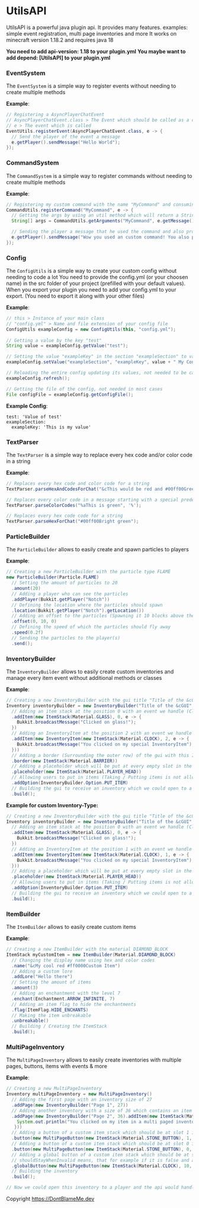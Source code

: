 # UtilsAPI
UtilsAPI is a powerful java plugin api. It provides many features. examples: simple event registration, multi page inventories and more
It works on minecraft version 1.18.2 and requires java 18

**You need to add api-version: 1.18 to your plugin.yml**
**You maybe want to add depend: [UtilsAPI] to your plugin.yml**

### EventSystem

The `EventSystem` is a simple way to register events without needing to create multiple methods

**Example**:

```java
// Registering a AsyncPlayerChatEvent
// AsyncPlayerChatEvent.class > The Event which should be called as a class
// e > The event which is called
EventUtils.registerEvent(AsyncPlayerChatEvent.class, e -> {
  // Send the player of the event a message
  e.getPlayer().sendMessage("Hello World");
});
```

### CommandSystem

The `CommandSystem` is a simple way to register commands without needing to create multiple methods

**Example**:

```java
// Registering my custom command with the name "MyCommand" and consuming the event
CommandUtils.registerCommand("MyCommand", e -> {
  // Getting the args by using an util method which will return a String[] of arguments
  String[] args = CommandUtils.getArguments("MyCommand", e.getMessage());

  // Sending the player a message that he used the command and also providing the length / how many arguments were provided
  e.getPlayer().sendMessage("Wow you used an custom command! You also provided so many arguments: " + args.length);
});
```

### Config

The `ConfigUtils` is a simple way to create your custom config without needing to code a lot
You need to provide the config.yml (or your choosen name) in the src folder of your project (prefilled with your default values).
When you export your plugin you need to add your config.yml to your export. (You need to export it along with your other files)

**Example**:

```java
// this > Instance of your main class
// "config.yml" > Name and file extension of your config file
ConfigUtils exampleConfig = new ConfigUtils(this, "config.yml");
        
// Getting a value by the key "test"
String value = exampleConfig.getValue("test");

// Setting the value "exampleKey" in the section "exampleSection" to value + " My Config is working"
exampleConfig.setValue("exampleSection", "exampleKey", value + " My Config is working");

// Reloading the entire config updating its values, not needed to be called in most cases
exampleConfig.refresh();

// Getting the file of the config, not needed in most cases
File configFile = exampleConfig.getConfigFile();
```

**Example Config**:
```
test: 'Value of test'
exampleSection:
  exampleKey: 'This is my value'
```

### TextParser

The `TextParser` is a simple way to replace every hex code and/or color code in a string

**Example**:

```java
// Replaces every hex code and color code for a string  
TextParser.parseHexAndCodesForChat("&cThis would be red and #00ff00Green");

// Replaces every color code in a message starting with a special predefined character
TextParser.parseColorCodes("%aThis is green", '%');

// Replaces every hex code code for a string  
TextParser.parseHexForChat("#00ff00Bright green");
```

### ParticleBuilder

The `ParticleBuilder` allows to easily create and spawn particles to players

**Example**:

```java
// Creating a new ParticleBuilder with the particle type FLAME
new ParticleBuilder(Particle.FLAME)
  // Setting the amount of particles to 20
  .amount(20)
  // Adding a player who can see the particles
  .addPlayer(Bukkit.getPlayer("Notch"))
  // Defining the location where the particles should spawn
  .location(Bukkit.getPlayer("Notch").getLocation())
  // Adding an offset to the particles (Spawning it 10 blocks above the players location)
  .offset(0, 10, 0)
  // Defining the speed of which the particles should fly away
  .speed(0.2f)
  // Sending the particles to the player(s)
  .send();
```

### InventoryBuilder

The `InventoryBuilder` allows to easily create custom inventories and manage every item event without additional methods or classes

**Example**:

```java
// Creating a new InventoryBuilder with the gui title "Title of the &cGUI" and a size of 27
Inventory inventoryBuilder = new InventoryBuilder("Title of the &cGUI", 27)
  // Adding an item stack at the position 0 with an event we handle (Click / Drag etc.)
  .addItem(new ItemStack(Material.GLASS), 0, e -> {
    Bukkit.broadcastMessage("Clicked on glass!");
  })
  // Adding an InventoryItem at the position 2 with an event we handle (Click / Drag etc.)
  .addItem(new InventoryItem(new ItemStack(Material.CLOCK), 2, e -> {
    Bukkit.broadcastMessage("You clicked on my special InventoryItem");
  }))
  // Adding a border (Surrounding the outer row) of the gui with this ItemStack
  .border(new ItemStack(Material.BARRIER))
  // Adding a placeholder which will be put at every empty slot in the inventory
  .placeholder(new ItemStack(Material.PLAYER_HEAD))
  // Allowing users to put in items (Taking / Putting items is not allowed by default)
  .addOption(InventoryBuilder.Option.PUT_ITEM)
  // Building the gui to receive an inventory which we could open to a player
  .build();
```

**Example for custom Inventory-Type:**

```java
// Creating a new InventoryBuilder with the gui title "Title of the &cGUI" and my custom inventory type BREWING (which will result in a brewing stand inventory)
Inventory inventoryBuilder = new InventoryBuilder("Title of the &cGUI", CustomInventoryType.BREWING)
  // Adding an item stack at the position 0 with an event we handle (Click / Drag etc.)
  .addItem(new ItemStack(Material.GLASS), 0, e -> {
    Bukkit.broadcastMessage("Clicked on glass!");
  })
  // Adding an InventoryItem at the position 1 with an event we handle (Click / Drag etc.)
  .addItem(new InventoryItem(new ItemStack(Material.CLOCK), 1, e -> {
    Bukkit.broadcastMessage("You clicked on my special InventoryItem");
  }))
  // Adding a placeholder which will be put at every empty slot in the inventory
  .placeholder(new ItemStack(Material.PLAYER_HEAD))
  // Allowing users to put in items (Taking / Putting items is not allowed by default)
  .addOption(InventoryBuilder.Option.PUT_ITEM)
  // Building the gui to receive an inventory which we could open to a player
  .build();
```

### ItemBuilder

The `ItemBuilder` allows to easily create custom items

**Example**:

```java
// Creating a new ItemBuilder with the material DIAMOND_BLOCK
ItemStack myCustomItem = new ItemBuilder(Material.DIAMOND_BLOCK)
  // Changing the display name using hex and color codes
  .name("&cMy cool red #ff0000Custom Item")
  // Adding a custom lore
  .addLore("Hello there")
  // Setting the amount of items
  .amount(3)
  // Adding an enchantment with the level 7
  .enchant(Enchantment.ARROW_INFINITE, 7)
  // Adding an item flag to hide the enchantments
  .flag(ItemFlag.HIDE_ENCHANTS)
  // Making the item unbreakable
  .unbreakable()
  // Building / Creating the ItemStack
  .build();
```

### MultiPageInventory

The `MultiPageInventory` allows to easily create inventories with multiple pages, buttons, items with events & more

**Example**:

```java
// Creating a new MultiPageInventory
Inventory multiPageInventory = new MultiPageInventory()
  // Adding the first page with an inventory size of 27
  .addPage(new InventoryBuilder("Page 1", 27))
  // Adding another inventory with a size of 36 which contains an item with a special event
  .addPage(new InventoryBuilder("Page 2", 36).addItem(new ItemStack(Material.DIAMOND_BLOCK), 0, e -> {
    System.out.println("You clicked on my item in a multi paged inventory");
   }))
  // Adding a button of a custom item stack which should be at slot 1 in inventory 1. It redirects to page 2
  .button(new MultiPageButton(new ItemStack(Material.STONE_BUTTON), 1, 1, 2))
  // Adding a button of a custom item stack which should be at slot 0 in inventory 1. It redirects to the next page
  .button(new MultiPageButton(new ItemStack(Material.STONE_BUTTON), 0, 1, MultiPageButton.ButtonType.NEXT))
  // Adding a global button of a custom item stack which should be at slot 10 in every inventory. It redirects to the last page and disappears if it is invalid
  // shouldStayWhenInvalid means, that for example if it is false and a button to the next page would be on the last page of the MultiInventory, it would disappear because it makes no sense for it to be there (Because there is no next page)
  .globalButton(new MultiPageButton(new ItemStack(Material.CLOCK), 10, MultiPageButton.ButtonType.LAST, false))
  // Building the inventory
  .build();

// Now we could open this inventory to a player and the api would handle everything else
```

Copyright https://DontBlameMe.dev
